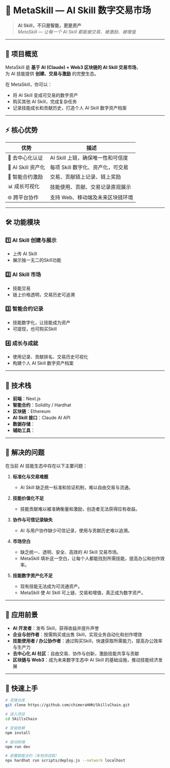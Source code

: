 # 🌌 MetaSkill — AI Skill 数字交易市场



> **AI Skill，不只是智能，更是资产**  
> *MetaSkill — 让每一个 AI Skill 都能被交易、被激励、被增值*  

---

## 🌟 项目概览
MetaSkill 是 **基于 AI (Claude) + Web3 区块链的 AI Skill 交易市场**，  
为 AI 技能提供 **创建、交易与激励** 的完整生态。  

在 MetaSkill，你可以：
- 将 AI Skill 变成可交易的数字资产  
- 购买其他 AI Skill，完成复杂任务   
- 记录技能成长和贡献历史，打造个人 AI Skill 数字资产档案  

---

## ⚡ 核心优势
| 优势 | 描述 |
|------|------|
| 🔗 去中心化认证 | AI Skill 上链，确保唯一性和可信度 |
| 💎 AI Skill 资产化 | 每项 Skill 数字化、资产化，可交易 |
| 🤖 智能合约激励 | 交易、贡献链上记录、链上奖励 |
| 📊 成长可视化 | 技能使用、贡献、交易记录直观展示 |
| 🌐 跨平台协作 | 支持 Web、移动端及未来区块链环境 |

---

## 🛠 功能模块
### 1️⃣ AI Skill 创建与展示
- 上传 AI Skill  
- 展示独一无二的Skill功能  

### 2️⃣ AI Skill 市场
- 技能交易
- 链上价格透明，交易历史可追溯  

### 3️⃣ 智能合约记录
- 技能数字化，让技能成为资产
- 可提现，也可购买Skill  

### 4️⃣ 成长与成就
- 使用记录、贡献排名、交易历史可视化  
- 构建个人 AI Skill 数字资产档案  

---

## 🧬 技术栈
- **前端**：Next.js 
- **智能合约**：Solidity / Hardhat  
- **区块链**：Ethereum 
- **AI Skill 接口**：Claude AI API  
- **数据存储**：
- **辅助工具**：

---

## 🔗 解决的问题
在当前 AI 技能生态中存在以下主要问题：  

1. **标准化与交易难题**  
   - AI Skill 缺乏统一标准和验证机制，难以自由交易与流通。  

2. **技能价值化不足**  
   - 技能贡献难以被准确衡量和激励，创造者无法获得应有收益。  

3. **协作与可信记录缺失**  
   - AI 与用户协作缺少可信记录，使用与贡献历史难以追溯。  

4. **市场空白**  
   - 缺乏统一、透明、安全、高效的 AI Skill 交易市场。  
   - MetaSkill 填补这一空白，让每个人都能找到所需技能，提高办公和创作效率。  

5. **技能数字资产化不足**  
   - 现有技能无法成为可流通资产。  
   - MetaSkill 使 AI Skill 可上链、交易和增值，真正成为数字资产。


---

## 🌠 应用前景
- **AI 开发者**：发布 Skill，获得收益并提升声誉  
- **企业与创作者**：按需购买或出售 Skill，实现业务自动化和创作增效  
- **技能使用者 / 办公协作者**：通过购买Skill，快速获取所需能力，提高办公效率与生产力  
- **去中心化 AI 社区**：自由交易、协作与创新，激励技能共享与贡献  
- **区块链与 Web3**：成为未来数字生态中 AI Skill 的基础设施，推动技能经济发展  


---

## 🚀 快速上手
```bash
# 克隆仓库
git clone https://github.com/chimeraHHH/SkillsChain.git

# 进入项目
cd SkillsChain

# 安装依赖
npm install

# 启动前端
npm run dev

# 部署智能合约（本地测试链）
npx hardhat run scripts/deploy.js --network localhost


